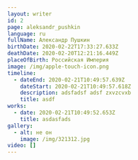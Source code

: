 ```yaml
---
layout: writer
id: 2
page: aleksandr_pushkin
language: ru
fullName: Александр Пушкин
birthDate: 2020-02-22T17:33:27.633Z
deathDate: 2020-02-20T12:21:16.449Z
placeOfBirth: Российская Империя
image: /img/apple-touch-icon.png
timeline:
  - dateEnd: 2020-02-21T10:49:57.639Z
    dateStart: 2020-02-21T10:49:57.618Z
    description: adsfadsf adsf zxvzcvxb
    title: asdf
works:
  - date: 2020-02-21T10:49:52.653Z
    title: asdasfads
gallery:
  - alt: не он
    image: /img/321312.jpg
video: []
---
```


